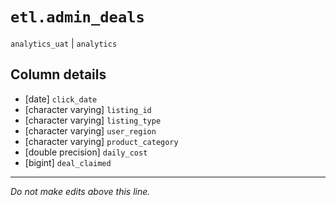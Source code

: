 # `etl.admin_deals`
`analytics_uat` | `analytics`

## Column details
* [date]      `click_date`
* [character varying] `listing_id`
* [character varying] `listing_type`
* [character varying] `user_region`
* [character varying] `product_category`
* [double precision] `daily_cost`
* [bigint]    `deal_claimed`

-------------------------------------------------------------------------------
*Do not make edits above this line.*
